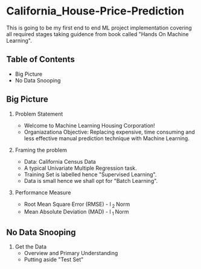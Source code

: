 # California_House-Price-Prediction
This is going to be my first end to end ML project implementation covering all required stages taking guidence from book called "Hands On Machine Learning".
## Table of Contents
- Big Picture
- No Data Snooping


## Big Picture

1. Problem Statement
   - Welcome to Machine Learning Housing Corporation!
   -  Organiazationa Objective: Replacing expensive, time consuming and less effective manual prediction technique with Machine Learning.
  
2. Framing the problem
   - Data: California Census Data 
   - A typical Univariate Multiple Regression task.
   - Training Set is labelled hence "Supervised Learning".
   - Data is small hence we shall opt for "Batch Learning".

2. Performance Measure
   - Root Mean Square Error (RMSE) - l<sub> 2 </sub> Norm
   - Mean Absolute Deviation (MAD) - l<sub> 1 </sub> Norm

## No Data Snooping

1. Get the Data
   - Overview and Primary Understanding 
   - Putting aside "Test Set"
